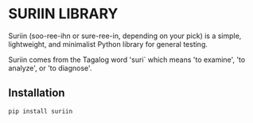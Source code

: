 # SURIIN LIBRARY
Suriin (soo-ree-ihn or sure-ree-in, depending on your pick) is 
a simple, lightweight, and minimalist Python library for general testing. 

Suriin comes from the Tagalog word 'suri` which means 'to examine', 'to analyze', or 'to diagnose'. 

## Installation
```
pip install suriin
```

